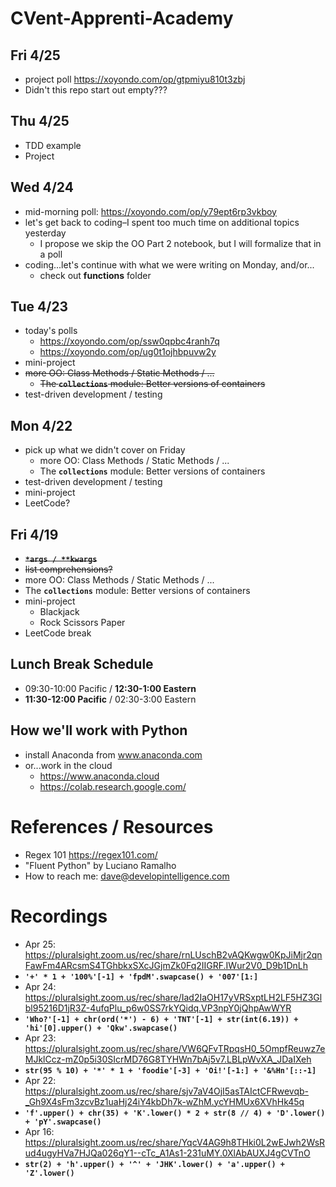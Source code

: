 # CVent-Apprenti-Academy

## Fri 4/25
* project poll https://xoyondo.com/op/gtpmiyu810t3zbj
* Didn't this repo start out empty???
  
## Thu 4/25
* TDD example
* Project
  
## Wed 4/24
* mid-morning poll: https://xoyondo.com/op/y79ept6rp3vkboy
* let's get back to coding–I spent too much time on additional topics yesterday
  * I propose we skip the OO Part 2 notebook, but I will formalize that in a poll
* coding...let's continue with what we were writing on Monday, and/or...
  * check out __functions__ folder
    
## Tue 4/23
* today's polls
  * https://xoyondo.com/op/ssw0qpbc4ranh7q
  * https://xoyondo.com/op/ug0t1ojhbpuvw2y
* mini-project
* ~~more OO: Class Methods / Static Methods / ...~~
  * ~~The __`collections`__ module: Better versions of containers~~
* test-driven development / testing
  
## Mon 4/22
* pick up what we didn't cover on Friday
  * more OO: Class Methods / Static Methods / ...
  * The __`collections`__ module: Better versions of containers
* test-driven development / testing
* mini-project
* LeetCode?

## Fri 4/19
* ~~__`*args / **kwargs`__~~
* ~~list comprehensions?~~
* more OO: Class Methods / Static Methods / ...
* The __`collections`__ module: Better versions of containers
* mini-project
  * Blackjack
  * Rock Scissors Paper
* LeetCode break

## Lunch Break Schedule
* 09:30-10:00 Pacific / __12:30-1:00 Eastern__
* __11:30-12:00 Pacific__ / 02:30-3:00 Eastern

## How we'll work with Python
* install Anaconda from www.anaconda.com
* or...work in the cloud
  * https://www.anaconda.cloud
  * https://colab.research.google.com/

# References / Resources
* Regex 101 https://regex101.com/
* "Fluent Python" by Luciano Ramalho
* How to reach me: dave@developintelligence.com

# Recordings
* Apr 25: https://pluralsight.zoom.us/rec/share/rnLUschB2vAQKwgw0KpJiMjr2qnFawFm4ARcsmS4TGhbkxSXcJGjmZk0Fq2IIGRF.IWur2V0_D9b1DnLh 
* __`'+' * 1 + '100%'[-1] + 'fpdM'.swapcase() + '007'[1:]`__
* Apr 24: https://pluralsight.zoom.us/rec/share/Iad2IaOH17yVRSxptLH2LF5HZ3Glbl95216D1jR3Z-4ufqPlu_p6w0SS7rkYQidq.VP3npY0jQhpAwWYR 
* __`'Who?'[-1] + chr(ord('*') - 6) + 'TNT'[-1] + str(int(6.19)) + 'hi'[0].upper() + 'Qkw'.swapcase()`__
* Apr 23: https://pluralsight.zoom.us/rec/share/VW6QFvTRpqsH0_5OmpfReuwz7eMJklCcz-mZ0p5i30SIcrMD76G8TYHWn7bAj5v7.LBLpWvXA_JDaIXeh 
* __`str(95 % 10) + '*' * 1 + 'foodie'[-3] + 'Oi!'[-1:] + '&%Hn'[::-1]`__
* Apr 22: https://pluralsight.zoom.us/rec/share/sjv7aV4OjI5asTAIctCFRwevqb-_Gh9X4sFm3zcvBz1uaHj24iY4kbDh7k-wZhM.ycYHMUx6XVhHk45q 
* __`'f'.upper() + chr(35) + 'K'.lower() * 2 + str(8 // 4) + 'D'.lower() + 'pY'.swapcase()`__
* Apr 16: https://pluralsight.zoom.us/rec/share/YqcV4AG9h8THki0L2wEJwh2WsRud4ugyHVa7HJQa026qY1--cTc_A1As1-231uMY.0XlAbAUXJ4gCVTnO 
* __`str(2) + 'h'.upper() + '^' + 'JHK'.lower() + 'a'.upper() + 'Z'.lower()`__
